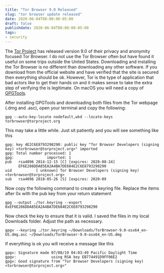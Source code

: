 ```yaml
---
title: "Tor Browser 9.0 Released"
slug: "tor browser update released"
date: 2020-06-04T08:00:00-05:00
draft: false
publishdate: 2020-06-04T08:00:00-05:00
tags:
- security
---
```


The [Tor Project][1] has released version 9.0 of their privacy and anonymity focused Tor Browser. I do not use the Tor Browser often but have found it useful on some trips outside the United States. Downloading and installing the Tor Browser is no different than downloading any other software. If you download from the official website and have verified that the site is secured then everything should be ok. However, Tor is the type of application that bad actors like to get their hands on and it makes sense to take the extra step of verifying the is legitimate. On macOS you will need a copy of [GPGTools][2].

After installing GPGTools and downloading both files from the Tor webpage (.dmg and .asc), open your terminal and copy the following:

```
gpg --auto-key-locate nodefault,wkd --locate-keys torbrowser@torproject.org
```

This may take a little while. Just sit patiently and you will see something like this

```
gpg: key 4E2C6E8793298290: public key "Tor Browser Developers (signing key) <torbrowser@torproject.org>" imported
gpg: Total number processed: 1
gpg:               imported: 1
pub   rsa4096 2014-12-15 [C] [expires: 2020-08-24]
      EF6E286DDA85EA2A4BA7DE684E2C6E8793298290
uid           [ unknown] Tor Browser Developers (signing key) <torbrowser@torproject.org>
sub   rsa4096 2018-05-26 [S] [expires: 2020-09
```

Now copy the following command to create a keyring file. Replace the items after 0x with the pub key from your return statement

```
gpg --output ./tor.keyring --export 0xEF6E286DDA85EA2A4BA7DE684E2C6E8793298290
```

Now check the key to ensure that it is valid. I saved the files in my local Downloads folder. Adjust the path as necessary.

```
gpgv --keyring ./tor.keyring ~/Downloads/TorBrowser-9.0-osx64_en-US.dmg.asc ~/Downloads/TorBrowser-9.0-osx64_en-US.dmg
```

If everything is ok you will receive a message like this

```
gpgv: Signature made 07/08/19 04:03:49 Pacific Daylight Time
gpgv:                using RSA key EB774491D9FF06E2
gpgv: Good signature from "Tor Browser Developers (signing key) <torbrowser@torproject.org>"
```

[1]: https://www.torproject.org/download/
[2]: https://gpgtools.org
